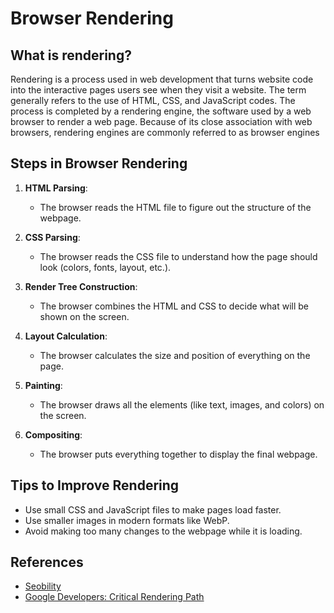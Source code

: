 # Browser Rendering

## What is rendering?
Rendering is a process used in web development that turns website code into the interactive pages users see when they visit a website. The term generally refers to the use of HTML, CSS, and JavaScript codes. The process is completed by a rendering engine, the software used by a web browser to render a web page. Because of its close association with web browsers, rendering engines are commonly referred to as browser engines

## Steps in Browser Rendering
1. **HTML Parsing**:
   - The browser reads the HTML file to figure out the structure of the webpage.

2. **CSS Parsing**:
   - The browser reads the CSS file to understand how the page should look (colors, fonts, layout, etc.).

3. **Render Tree Construction**:
   - The browser combines the HTML and CSS to decide what will be shown on the screen.

4. **Layout Calculation**:
   - The browser calculates the size and position of everything on the page.

5. **Painting**:
   - The browser draws all the elements (like text, images, and colors) on the screen.

6. **Compositing**:
   - The browser puts everything together to display the final webpage.

## Tips to Improve Rendering
- Use small CSS and JavaScript files to make pages load faster.
- Use smaller images in modern formats like WebP.
- Avoid making too many changes to the webpage while it is loading.

## References
* [Seobility](https://www.seobility.net/en/wiki/Rendering#:~:text=Rendering%20is%20a%20process%20used,to%20render%20a%20web%20page.)
* [Google Developers: Critical Rendering Path](https://developer.chrome.com/docs/devtools/evaluate-performance/)
